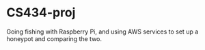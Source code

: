 # CS434-proj
Going fishing with Raspberry Pi, and using AWS services to set up a honeypot and comparing the two.
